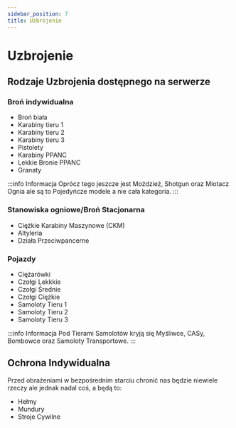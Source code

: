 ```yaml
---
sidebar_position: 7
title: Uzbrojenie
---
```


# Uzbrojenie

## Rodzaje Uzbrojenia dostępnego na serwerze

### Broń indywidualna

- Broń biała
- Karabiny tieru 1
- Karabiny tieru 2
- Karabiny tieru 3
- Pistolety
- Karabiny PPANC
- Lekkie Bronie PPANC
- Granaty

:::info Informacja
Oprócz tego jeszcze jest Moździeż, Shotgun oraz Miotacz Ognia ale są to Pojedyńcze modele a nie cała kategoria.
:::

### Stanowiska ogniowe/Broń Stacjonarna

- Ciężkie Karabiny Maszynowe (CKM)
- Altyleria
- Działa Przeciwpancerne

### Pojazdy

- Ciężarówki
- Czołgi Lekkkie
- Czołgi Średnie
- Czołgi Ciężkie 
- Samoloty Tieru 1 
- Samoloty Tieru 2
- Samoloty Tieru 3

:::info Informacja
Pod Tierami Samolotów kryją się Myśliwce, CASy, Bombowce oraz Samoloty Transportowe.
:::

## Ochrona Indywidualna 

Przed  obrażeniami w bezpośrednim starciu chronić nas będzie niewiele rzeczy ale jednak nadal coś, a będą to:

- Hełmy
- Mundury
- Stroje Cywilne

